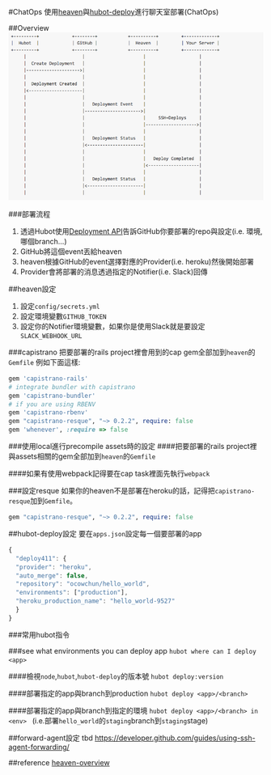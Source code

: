 #ChatOps
使用[heaven](https://github.com/atmos/heaven)與[hubot-deploy](https://github.com/atmos/hubot-deploy)進行聊天室部署(ChatOps)

##Overview
![chatops_overview](../images/chatops_overview.png)

###部署流程

1. 透過Hubot使用[Deployment API](https://developer.github.com/v3/repos/deployments/)告訴GitHub你要部署的repo與設定(i.e. 環境,哪個branch...)
2. GitHub將這個event丟給heaven
3. heaven根據GitHub的event選擇對應的Provider(i.e. heroku)然後開始部署
4. Provider會將部署的消息透過指定的Notifier(i.e. Slack)回傳

##heaven設定
1. 設定`config/secrets.yml`
2. 設定環境變數`GITHUB_TOKEN`
3. 設定你的Notifier環境變數，如果你是使用Slack就是要設定`SLACK_WEBHOOK_URL`

###capistrano
把要部署的rails project裡會用到的cap gem全部加到`heaven`的`Gemfile`
例如下面這樣:

```ruby
gem 'capistrano-rails'
# integrate bundler with capistrano
gem 'capistrano-bundler'
# if you are using RBENV
gem 'capistrano-rbenv'
gem "capistrano-resque", "~> 0.2.2", require: false
gem 'whenever', :require => false
```

###使用local進行precompile assets時的設定
####把要部署的rails project裡與assets相關的gem全部加到`heaven`的`Gemfile`

####如果有使用webpack記得要在cap task裡面先執行`webpack`

###設定resque
如果你的heaven不是部署在heroku的話，記得把`capistrano-resque`加到`Gemfile`。
```ruby
gem "capistrano-resque", "~> 0.2.2", require: false
```

##hubot-deploy設定
要在`apps.json`設定每一個要部署的app
```js
{
  "deploy411": {
  "provider": "heroku",
  "auto_merge": false,
  "repository": "ocowchun/hello_world",
  "environments": ["production"],
  "heroku_production_name": "hello_world-9527"
  }
}
```

###常用hubot指令

###see what environments you can deploy app
`hubot where can I deploy <app>`

####檢視`node`,`hubot`,`hubot-deploy`的版本號
`hubot deploy:version`

####部署指定的app與branch到production
`hubot deploy <app>/<branch>`

####部署指定的app與branch到指定的環境
`hubot deploy <app>/<branch> in <env> `
(i.e.部署`hello_world`的`staging`branch到`staging`stage)


##forward-agent設定
tbd
https://developer.github.com/guides/using-ssh-agent-forwarding/

##reference
[heaven-overview](https://github.com/atmos/heaven/blob/master/doc/overview.md)

